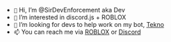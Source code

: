  - `👋` Hi, I’m @SirDevEnforcement aka Dev
 - `👀` I’m interested in discord.js + ROBLOX
 - `💞️` I’m looking for devs to help work on my bot, [Tekno](https://github.com/SirDevEnforcement/TeknoOfficial)
 - `📫` You can reach me via [ROBLOX](https://www.roblox.com/users/1274149672/profile) or [Discord](https://discord.gg/8qnMgRUuHJ)
